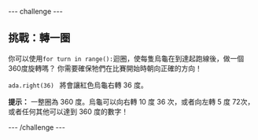 --- challenge ---

## 挑戰：轉一圈

你可以使用`for turn in range():`迴圈，使每隻烏龜在到達起跑線後，做一個360度旋轉嗎？ 你需要確保牠們在比賽開始時朝向正確的方向！

`ada.right(36) ` 將會讓紅色烏龜右轉 36 度。

**提示：** 一整圈為 360 度。烏龜可以向右轉 10 度 36 次，或者向左轉 5 度 72次，或者任何其他可以達到 360 度的數字！

--- /challenge ---
